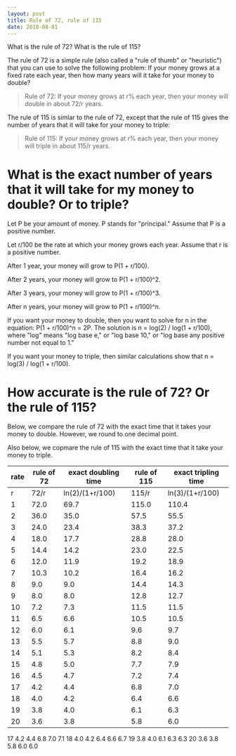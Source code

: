 ```yaml
---
layout: post
title: Rule of 72, rule of 115
date: 2018-08-01
---
```


What is the rule of 72? What is the rule of 115?

The rule of 72 is a simple rule (also called a "rule of thumb" or "heuristic") that you can use to solve the following problem: If your money grows at a fixed rate each year, then how many years will it take for your money to double?

> Rule of 72: If your money grows at r% each year, then your money will double in about 72/r years.

The rule of 115 is simlar to the rule of 72, except that the rule of 115 gives the number of years that it will take for your money to triple:

> Rule of 115: If your money grows at r% each year, then your money will triple in about 115/r years.

# What is the exact number of years that it will take for my money to double? Or to triple?

Let P be your amount of money. P stands for "principal." Assume that P is a positive number.

Let r/100 be the rate at which your money grows each year. Assume that r is a positive number.

After 1 year, your money will grow to P(1 + r/100).

After 2 years, your money will grow to P(1 + r/100)^2.

After 3 years, your money will grow to P(1 + r/100)^3.

After n years, your money will grow to P(1 + r/100)^n.

If you want your money to double, then you want to solve for n in the equation: P(1 + r/100)^n = 2P. The solution is n = log(2) / log(1 + r/100), where "log" means "log base e," or "log base 10," or "log base any positive number not equal to 1."

If you want your money to triple, then similar calculations show that n = log(3) / log(1 + r/100).

# How accurate is the rule of 72? Or the rule of 115?

Below, we compare the rule of 72 with the exact time that it takes your money to double. However, we round to one decimal point.

Also below, we copmare the rule of 115 with the exact time that it take your money to triple.

rate | rule of 72 | exact doubling time | rule of 115 | exact tripling time
-----|------------|---------------------|-------------|--------------------
r	   | 72/r	      | ln(2)/(1+r/100)	    | 115/r       | ln(3)/(1+r/100)
1	   | 72.0	      | 69.7		            | 115.0       | 110.4
2	   | 36.0	      | 35.0		            | 57.5        | 55.5
3	   | 24.0	      | 23.4		            | 38.3        | 37.2
4	   | 18.0	      | 17.7		            | 28.8        | 28.0
5	   | 14.4	      | 14.2		            | 23.0        | 22.5
6	   | 12.0	      | 11.9		            | 19.2        | 18.9
7	   | 10.3	      | 10.2		            | 16.4        | 16.2
8	   | 9.0	      | 9.0		              | 14.4        | 14.3
9	   | 8.0	      | 8.0		              | 12.8        | 12.7
10   | 7.2	      | 7.3		              | 11.5        | 11.5
11   | 6.5	      | 6.6		              | 10.5        | 10.5
12   | 6.0	      | 6.1		              | 9.6         | 9.7
13   | 5.5	      | 5.7		              | 8.8         | 9.0
14   | 5.1	      | 5.3		              | 8.2         | 8.4
15   | 4.8	      | 5.0		              | 7.7         | 7.9
16   | 4.5	      | 4.7		              | 7.2         | 7.4
17   | 4.2	      | 4.4		              | 6.8         | 7.0
18   | 4.0	      | 4.2		              | 6.4         | 6.6
19   | 3.8	      | 4.0		              | 6.1         | 6.3
20   | 3.6	      | 3.8		              | 5.8         | 6.0

17	4.2	4.4	6.8	7.0	7.1
18	4.0	4.2	6.4	6.6	6.7
19	3.8	4.0	6.1	6.3	6.3
20	3.6	3.8	5.8	6.0	6.0



